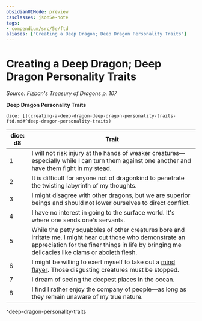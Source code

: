 ```yaml
---
obsidianUIMode: preview
cssclasses: json5e-note
tags:
- compendium/src/5e/ftd
aliases: ["Creating a Deep Dragon; Deep Dragon Personality Traits"]
---
```

# Creating a Deep Dragon; Deep Dragon Personality Traits
*Source: Fizban's Treasury of Dragons p. 107* 

**Deep Dragon Personality Traits**

`dice: [](creating-a-deep-dragon-deep-dragon-personality-traits-ftd.md#^deep-dragon-personality-traits)`

| dice: d8 | Trait |
|----------|-------|
| 1 | I will not risk injury at the hands of weaker creatures—especially while I can turn them against one another and have them fight in my stead. |
| 2 | It is difficult for anyone not of dragonkind to penetrate the twisting labyrinth of my thoughts. |
| 3 | I might disagree with other dragons, but we are superior beings and should not lower ourselves to direct conflict. |
| 4 | I have no interest in going to the surface world. It's where one sends one's servants. |
| 5 | While the petty squabbles of other creatures bore and irritate me, I might hear out those who demonstrate an appreciation for the finer things in life by bringing me delicacies like clams or [aboleth](5E2014官方资源/bestiary/aberration/aboleth.md) flesh. |
| 6 | I might be willing to exert myself to take out a [mind flayer](5E2014官方资源/bestiary/aberration/mind-flayer.md). Those disgusting creatures must be stopped. |
| 7 | I dream of seeing the deepest places in the ocean. |
| 8 | I find I rather enjoy the company of people—as long as they remain unaware of my true nature. |
^deep-dragon-personality-traits